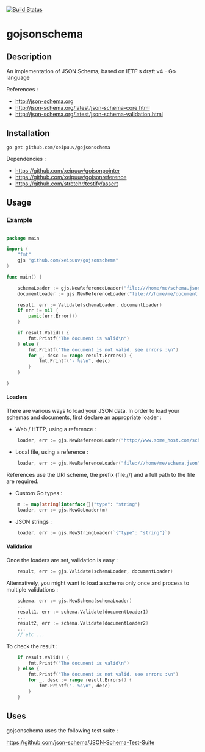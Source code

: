 [![Build Status](https://travis-ci.org/xeipuuv/gojsonschema.svg)](https://travis-ci.org/xeipuuv/gojsonschema)

# gojsonschema

## Description

An implementation of JSON Schema, based on IETF's draft v4 - Go language

References :

* http://json-schema.org
* http://json-schema.org/latest/json-schema-core.html
* http://json-schema.org/latest/json-schema-validation.html

## Installation

```
go get github.com/xeipuuv/gojsonschema
```

Dependencies :
* https://github.com/xeipuuv/gojsonpointer
* https://github.com/xeipuuv/gojsonreference
* https://github.com/stretchr/testify/assert

## Usage 

### Example

```go

package main

import (
    "fmt"
    gjs "github.com/xeipuuv/gojsonschema"
)

func main() {

	schemaLoader := gjs.NewReferenceLoader("file:///home/me/schema.json")
	documentLoader := gjs.NewReferenceLoader("file:///home/me/document.json")

    result, err := Validate(schemaLoader, documentLoader)
    if err != nil {
        panic(err.Error())
    }

    if result.Valid() {
        fmt.Printf("The document is valid\n")
    } else {
        fmt.Printf("The document is not valid. see errors :\n")
        for _, desc := range result.Errors() {
            fmt.Printf("- %s\n", desc)
        }
    }

}


```

#### Loaders

There are various ways to load your JSON data.
In order to load your schemas and documents, 
first declare an appropriate loader :

* Web / HTTP, using a reference :

```go
    loader, err := gjs.NewReferenceLoader("http://www.some_host.com/schema.json")
```

* Local file, using a reference :

```go
    loader, err := gjs.NewReferenceLoader("file:///home/me/schema.json")
```

References use the URI scheme, the prefix (file://) and a full path to the file are required.

* Custom Go types :

```go
    m := map[string]interface{}{"type": "string"}
    loader, err := gjs.NewGoLoader(m)
```

* JSON strings :

```go
    loader, err := gjs.NewStringLoader(`{"type": "string"}`)
```

#### Validation

Once the loaders are set, validation is easy :

```go
	result, err := gjs.Validate(schemaLoader, documentLoader)
```

Alternatively, you might want to load a schema only once and process to multiple validations :

```go
	schema, err := gjs.NewSchema(schemaLoader)
	...
	result1, err := schema.Validate(documentLoader1)
	...
	result2, err := schema.Validate(documentLoader2)
	...
	// etc ...
```

To check the result :

```go
	if result.Valid() {
		fmt.Printf("The document is valid\n")
	} else {
		fmt.Printf("The document is not valid. see errors :\n")
		for _, desc := range result.Errors() {
			fmt.Printf("- %s\n", desc)
		}
	}
```

## Uses

gojsonschema uses the following test suite :

https://github.com/json-schema/JSON-Schema-Test-Suite
